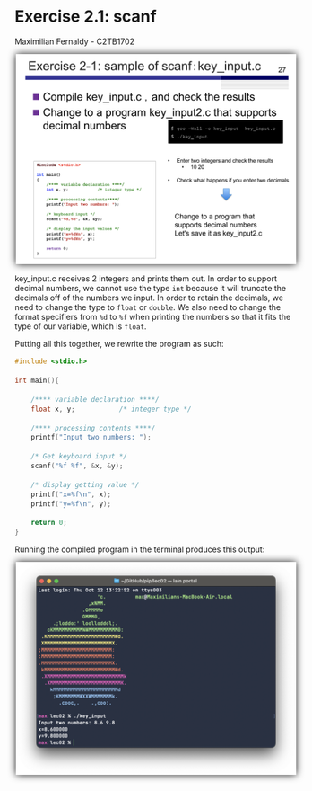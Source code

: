 # Exercise 2.1: scanf
Maximilian Fernaldy - C2TB1702

<p align='center'> <img src='./resources/ex2-1.png' width=500> </p>

key_input.c receives 2 integers and prints them out. In order to support decimal numbers, we cannot use the type `int` because it will truncate the decimals off of the numbers we input. In order to retain the decimals, we need to change the type to `float` or `double`. We also need to change the format specifiers from `%d` to `%f` when printing the numbers so that it fits the type of our variable, which is `float`. 

Putting all this together, we rewrite the program as such:

```C
#include <stdio.h>

int main(){
    
    /**** variable declaration ****/
    float x, y;           /* integer type */
    
    /**** processing contents ****/
    printf("Input two numbers: ");
    
    /* Get keyboard input */
    scanf("%f %f", &x, &y);

    /* display getting value */
    printf("x=%f\n", x);
    printf("y=%f\n", y);
    
    return 0;
}
```

Running the compiled program in the terminal produces this output:

<p align='center'> <img src='./resources/output-keyinput.png' width=500> </p>


[comment]: <> (Below is CSS code for the output HTML and pdf files. Don't touch them unless you know what you're doing.)

<style>
  figcaption{
    text-align:center;
    font-size:9pt
  }
  img{
    filter: drop-shadow(0px 0px 7px );
  }
</style>